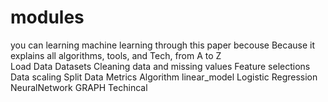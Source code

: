 # modules
you can learning machine learning through this paper becouse Because it explains all algorithms, tools, and Tech, from A to Z  
Load Data
Datasets
Cleaning data and missing values
Feature selections
Data scaling
Split Data
Metrics
Algorithm
linear_model
Logistic Regression
NeuralNetwork
GRAPH
Techincal
